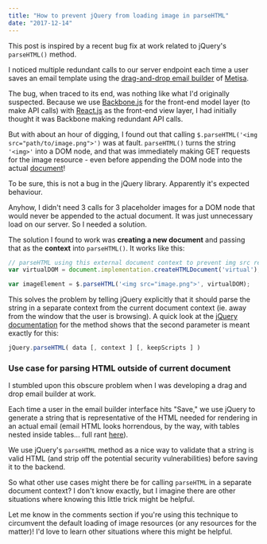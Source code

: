 ```yaml
---
title: "How to prevent jQuery from loading image in parseHTML"
date: "2017-12-14"
---
```


This post is inspired by a recent bug fix at work related to jQuery's `parseHTML()` method.

I noticed multiple redundant calls to our server endpoint each time a user saves an email template using the [drag-and-drop email builder](/2017-05-21-building-app-features-2017/) of [Metisa](https://askmetisa.com).

The bug, when traced to its end, was nothing like what I'd originally suspected. Because we use [Backbone.js](http://backbonejs.org/) for the front-end model layer (to make API calls) with [React.js](https://reactjs.org/) as the front-end view layer, I had initially thought it was Backbone making redundant API calls.

But with about an hour of digging, I found out that calling `$.parseHTML('<img src="path/to/image.png">')` was at fault. `parseHTML()` turns the string `'<img>'` into a DOM node, and that was immediately making GET requests for the image resource - even before appending the DOM node into the actual [document](https://developer.mozilla.org/en-US/docs/Web/API/Document)!

To be sure, this is not a bug in the jQuery library. Apparently it's expected behaviour.

Anyhow, I didn't need 3 calls for 3 placeholder images for a DOM node that would never be appended to the actual document. It was just unnecessary load on our server. So I needed a solution.

The solution I found to work was **creating a new document** and passing that as the **context** into `parseHTML()`. It works like this:

```js
// parseHTML using this external document context to prevent img src requests
var virtualDOM = document.implementation.createHTMLDocument('virtual');

var imageElement = $.parseHTML('<img src="image.png">', virtualDOM);
```

This solves the problem by telling jQuery explicitly that it should parse the string in a separate context from the current document context (ie. away from the window that the user is browsing). A quick look at the [jQuery documentation](https://api.jquery.com/jquery.parsehtml/) for the method shows that the second parameter is meant exactly for this:

```js
jQuery.parseHTML( data [, context ] [, keepScripts ] )
```

### Use case for parsing HTML outside of current document

I stumbled upon this obscure problem when I was developing a drag and drop email builder at work.

Each time a user in the email builder interface hits "Save," we use jQuery to generate a string that is representative of the HTML needed for rendering in an actual email (email HTML looks horrendous, by the way, with tables nested inside tables... full rant [here](/2017-11-10-email-html/)).

We use jQuery's `parseHTML` method as a nice way to validate that a string is valid HTML (and strip off the potential security vulnerabilities) before saving it to the backend.

So what other use cases might there be for calling `parseHTML` in a separate document context? I don't know exactly, but I imagine there are other situations where knowing this little trick might be helpful.

Let me know in the comments section if you're using this technique to circumvent the default loading of image resources (or any resources for the matter)! I'd love to learn other situations where this might be helpful.
